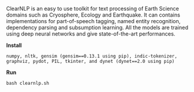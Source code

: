 ClearNLP is an easy to use toolkit for text processing of Earth Science domains such as Cryosphere, Ecology and Earthquake. It can contains implementations for part-of-speech tagging, named entity recognition, dependency parsing and subsumption learning. All the models are trained using deep neural networks and give state-of-the-art performances.

__Install__
```
numpy, nltk, gensim (gensim==0.13.1 using pip), indic-tokenizer, graphviz, pydot, PIL, tkinter, and dynet (dynet==2.0 using pip)

```
__Run__
```
bash clearnlp.sh
```


